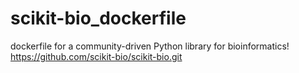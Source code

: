 # scikit-bio_dockerfile
dockerfile for a community-driven Python library for bioinformatics! https://github.com/scikit-bio/scikit-bio.git
